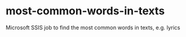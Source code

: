 # most-common-words-in-texts
Microsoft SSIS job to find the most common words in texts, e.g. lyrics
